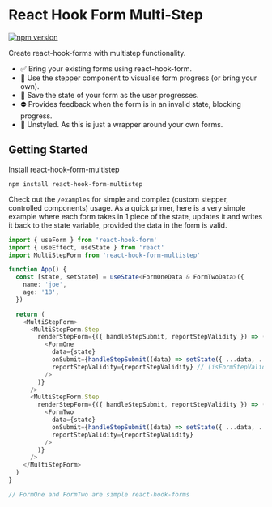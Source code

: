 # React Hook Form Multi-Step

[![npm version](https://badge.fury.io/js/react-hook-form-multistep.svg)](https://badge.fury.io/js/react-hook-form-multistep)

Create react-hook-forms with multistep functionality.

- ✅ Bring your existing forms using react-hook-form.
- 🚶 Use the stepper component to visualise form progress (or bring your own).
- 💾 Save the state of your form as the user progresses.
- ⛔️ Provides feedback when the form is in an invalid state, blocking progress.
- 📃 Unstyled. As this is just a wrapper around your own forms.

## Getting Started

Install react-hook-form-multistep

```
npm install react-hook-form-multistep
```

Check out the `/examples` for simple and complex (custom stepper, controlled components) usage. As a quick primer, here is a very simple example where each form takes in 1 piece of the state, updates it and writes it back to the state variable, provided the data in the form is valid.

```typescript
import { useForm } from 'react-hook-form'
import { useEffect, useState } from 'react'
import MultiStepForm from 'react-hook-form-multistep'

function App() {
  const [state, setState] = useState<FormOneData & FormTwoData>({
    name: 'joe',
    age: '18',
  })

  return (
    <MultiStepForm>
      <MultiStepForm.Step
        renderStepForm={({ handleStepSubmit, reportStepValidity }) => (
          <FormOne
            data={state}
            onSubmit={handleStepSubmit((data) => setState({ ...data, ...state }))} // handleStepSubmit(data: FormOneData) => void)
            reportStepValidity={reportStepValidity} // (isFormStepValid: boolean) => void
          />
        )}
      />
      <MultiStepForm.Step
        renderStepForm={({ handleStepSubmit, reportStepValidity }) => (
          <FormTwo
            data={state}
            onSubmit={handleStepSubmit((data) => setState({ ...data, ...state }))}
            reportStepValidity={reportStepValidity}
          />
        )}
      />
    </MultiStepForm>
  )
}

// FormOne and FormTwo are simple react-hook-forms
```
